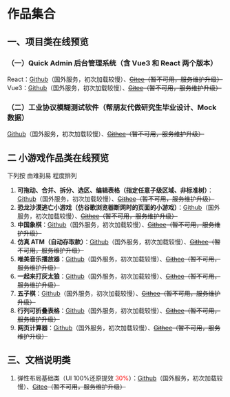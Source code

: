 # 作品集合

## 一、项目类在线预览

### （一）Quick Admin 后台管理系统（含 Vue3 和 React 两个版本）

React：[Github](https://1583187609.github.io/quick_admin/react/preview/#/login)（国外服务，初次加载较慢）、~~[Gitee](https://fanlichuan.gitee.io/quick_admin/react/preview/#/login)（暂不可用，服务维护升级）~~  
Vue3：[Github](https://1583187609.github.io/quick_admin/vue3/preview/#/login)（国外服务，初次加载较慢）、~~[Gitee](https://fanlichuan.gitee.io/quick_admin/vue3/preview/#/login)（暂不可用，服务维护升级）~~

### （二）工业协议模糊测试软件（帮朋友代做研究生毕业设计、Mock 数据）

[Github](https://1583187609.github.io/works/backstage/index.html)（国外服务，初次加载较慢）、~~[Githee](https://fanlichuan.gitee.io/works/backstage/index.html)（暂不可用，服务维护升级）~~

## 二 小游戏作品类在线预览

下列按 由难到易 程度排列

1. <b>可拖动、合并、拆分、选区、编辑表格（指定任意子级区域、非标准树）</b>：[Github](https://1583187609.github.io/works/dragable-table/index.html)（国外服务，初次加载较慢）、~~[Githee](https://fanlichuan.gitee.io/works/dragable-table/index.html)（暂不可用，服务维护升级）~~
2. <b>恐龙沙漠逃亡小游戏（仿谷歌浏览器断网时的页面的小游戏）</b>：[Github](https://1583187609.github.io/works/dinosaur_game/index.html)（国外服务，初次加载较慢）、~~[Githee](https://fanlichuan.gitee.io/works/dinosaur_game/index.html)（暂不可用，服务维护升级）~~
3. <b>中国象棋</b>：[Github](https://1583187609.github.io/works/chinese_chess/index.html)（国外服务，初次加载较慢）、~~[Githee](https://fanlichuan.gitee.io/works/chinese_chess/index.html)（暂不可用，服务维护升级）~~
4. <b>仿真 ATM（自动存取款）</b>：[Github](https://1583187609.github.io/works/ATM/index.html)（国外服务，初次加载较慢）、~~[Githee](https://fanlichuan.gitee.io/works/ATM/index.html)（暂不可用，服务维护升级）~~
5. <b>唯美音乐播放器</b>：[Github](https://1583187609.github.io/works/pc_music_player/index.html)（国外服务，初次加载较慢）、~~[Githee](https://fanlichuan.gitee.io/works/pc_music_player/index.html)（暂不可用，服务维护升级）~~
6. <b>一起来打灰太狼</b>：[Github](https://1583187609.github.io/works/altogether_to_strike_gray_wolf/index.html)（国外服务，初次加载较慢）、~~[Githee](https://fanlichuan.gitee.io/works/altogether_to_strike_gray_wolf/index.html)（暂不可用，服务维护升级）~~
7. <b>五子棋</b>：[Github](https://1583187609.github.io/works/five_in_a_row_game/index.html)（国外服务，初次加载较慢）、~~[Githee](https://fanlichuan.gitee.io/works/five_in_a_row_game/index.html)（暂不可用，服务维护升级）~~
8. <b>行列可折叠表格</b>：[Github](https://1583187609.github.io/works/intelligent_table/index.html)（国外服务，初次加载较慢）、~~[Githee](https://fanlichuan.gitee.io/works/intelligent_table/index.html)（暂不可用，服务维护升级）~~
9. <b>网页计算器</b>：[Github](https://1583187609.github.io/works/multifunction_jisuanqi.html)（国外服务，初次加载较慢）、~~[Githee](https://fanlichuan.gitee.io/works/multifunction_jisuanqi.html)（暂不可用，服务维护升级）~~

## 三、文档说明类

1. 弹性布局基础类（UI 100%还原提效 <span style="color:red;">30%</span>）：[Github](https://1583187609.github.io/produce/flex-layout)（国外服务，初次加载较慢）、~~[Gitee](http://fanlichuan.gitee.io/produce/flex-layout)（暂不可用，服务维护升级）~~
